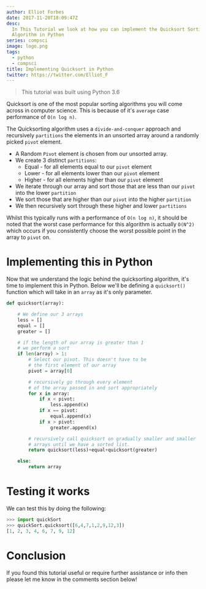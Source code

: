 ```yaml
---
author: Elliot Forbes
date: 2017-11-20T18:09:47Z
desc:
  In This Tutorial we look at how you can implement the Quicksort Sorting
  Algorithm in Python
series: compsci
image: logo.png
tags:
  - python
  - compsci
title: Implementing Quicksort in Python
twitter: https://twitter.com/Elliot_F
---
```


> This tutorial was built using Python 3.6

Quicksort is one of the most popular sorting algorithms you will come across in
computer science. This is because of it's `average` case performance of
`O(n log n)`.

The Quicksorting algorithm uses a `divide-and-conquer` approach and recursively
`partitions` the elements in an unsorted array around a randomly picked `pivot`
element.

- A Random `Pivot` element is chosen from our unsorted array.
- We create 3 distinct `partitions`:
  - Equal - for all elements equal to our `pivot` element
  - Lower - for all elements lower than our `pivot` element
  - Higher - for all elements higher than our `pivot` element
- We iterate through our array and sort those that are less than our `pivot`
  into the lower `partition`
- We sort those that are higher than our `pivot` into the higher `partition`
- We then recursively sort through these higher and lower `partitions`

Whilst this typically runs with a performance of `O(n log n)`, it should be
noted that the worst case performance for this algorithm is actually `O(N^2)`
which occurs if you consistently choose the worst possible point in the array to
`pivot` on.

# Implementing this in Python

Now that we understand the logic behind the quicksorting algorithm, it's time to
implement this in Python. Below we'll be defining a `quicksort()` function which
will take in an `array` as it's only parameter.

```py
def quicksort(array):

    # We define our 3 arrays
    less = []
    equal = []
    greater = []

    # if the length of our array is greater than 1
    # we perform a sort
    if len(array) > 1:
        # Select our pivot. This doesn't have to be
        # the first element of our array
        pivot = array[0]

        # recursively go through every element
        # of the array passed in and sort appropriately
        for x in array:
            if x < pivot:
                less.append(x)
            if x == pivot:
                equal.append(x)
            if x > pivot:
                greater.append(x)

        # recursively call quicksort on gradually smaller and smaller
        # arrays until we have a sorted list.
        return quicksort(less)+equal+quicksort(greater)

    else:
        return array
```

# Testing it works

We can test this by doing the following:

```py
>>> import quickSort
>>> quickSort.quicksort([6,4,7,1,2,9,12,3])
[1, 2, 3, 4, 6, 7, 9, 12]
```

# Conclusion

If you found this tutorial useful or require further assistance or info then
please let me know in the comments section below!
